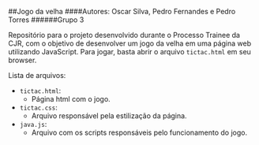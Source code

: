 ##Jogo da velha
####Autores: Oscar Silva, Pedro Fernandes e Pedro Torres
######Grupo 3

Repositório para o projeto desenvolvido durante o Processo Trainee da CJR, com
o objetivo de desenvolver um jogo da velha em uma página web utilizando
JavaScript. Para jogar, basta abrir o arquivo `tictac.html` em seu browser.

Lista de arquivos:
- `tictac.html`:
  - Página html com o jogo.
- `tictac.css`:
  - Arquivo responsável pela estilização da página.
- `java.js`:
  - Arquivo com os scripts responsáveis pelo funcionamento do jogo.
